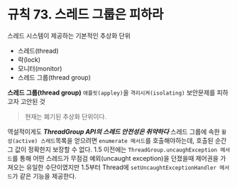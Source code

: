 # 규칙 73. 스레드 그룹은 피하라

스레드 시스템이 제공하는 기본적인 추상화 단위
- 스레드(thread)
- 락(lock)
- 모니터(monitor)
- 스레드 그룹(thread group)

**스레드 그룹(thread group)**
`애플릿(appley)`을 `격리시켜(isolating)` 보안문제를 피하고자 고안된 것

> 현재는 폐기된 추상화 단위이다.


역설적이게도 ***ThreadGroup API의 스레드 안전성은 취약하다***
스레드 그룹에 속한 `활성(active) 스레드`목록을 얻으려면 `enumerate 메서드`를 호출해야하는데, 호출된 순간 그 값이 정확한지 보장할 수 없다.
1.5 이전에는 `ThreadGroup.uncaughException 메서드`를 통해 어떤 스레드가 무점검 예외(uncaught exception)을 던졌을때 제어권을 가져오는 유일한 수단이였지만 1.5부터 Thread에 `setUncaughtExceptionHandler 메서드`가 같은 기능을 제공한다.
